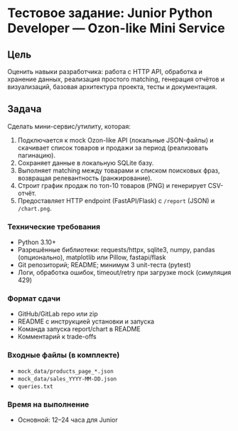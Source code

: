 # Тестовое задание: Junior Python Developer — Ozon-like Mini Service

## Цель
Оценить навыки разработчика: работа с HTTP API, обработка и хранение данных, реализация простого matching, генерация отчётов и визуализаций, базовая архитектура проекта, тесты и документация.

## Задача
Сделать мини-сервис/утилиту, которая:
1. Подключается к mock Ozon-like API (локальные JSON-файлы) и скачивает список товаров и продажи за период (реализовать пагинацию).
2. Сохраняет данные в локальную SQLite базу.
3. Выполняет matching между товарами и списком поисковых фраз, возвращая релевантность (ранжирование).
4. Строит график продаж по топ-10 товаров (PNG) и генерирует CSV-отчёт.
5. Предоставляет HTTP endpoint (FastAPI/Flask) с `/report` (JSON) и `/chart.png`.

### Технические требования
- Python 3.10+
- Разрешённые библиотеки: requests/httpx, sqlite3, numpy, pandas (опционально), matplotlib или Pillow, fastapi/flask
- Git репозиторий; README; минимум 3 unit-теста (pytest)
- Логи, обработка ошибок, timeout/retry при загрузке mock (симуляция 429)

### Формат сдачи
- GitHub/GitLab repo или zip
- README с инструкцией установки и запуска
- Команда запуска report/chart в README
- Комментарий к trade-offs

### Входные файлы (в комплекте)
- `mock_data/products_page_*.json`
- `mock_data/sales_YYYY-MM-DD.json`
- `queries.txt`

### Время на выполнение
- Основной: 12–24 часа для Junior


